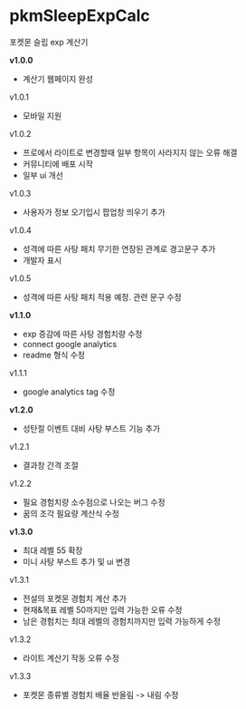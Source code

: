 # pkmSleepExpCalc
포켓몬 슬립 exp 계산기



**v1.0.0**
- 계산기 웹페이지 완성


v1.0.1
- 모바일 지원


v1.0.2
- 프로에서 라이트로 변경할때 일부 항목이 사라지지 않는 오류 해결
- 커뮤니티에 배포 시작
- 일부 ui 개선


v1.0.3
- 사용자가 정보 오기입시 팝업창 띄우기 추가

v1.0.4
- 성격에 따른 사탕 패치 무기한 연장된 관계로 경고문구 추가
- 개발자 표시

v1.0.5
- 성격에 따른 사탕 패치 적용 예정. 관련 문구 수정

**v1.1.0**
- exp 증감에 따른 사탕 경험치량 수정
- connect google analytics 
- readme 형식 수정

v1.1.1
- google analytics tag 수정

**v1.2.0**
- 성탄절 이벤트 대비 사탕 부스트 기능 추가

v1.2.1
- 결과창 간격 조절

v1.2.2
- 필요 경험치량 소수점으로 나오는 버그 수정
- 꿈의 조각 필요량 계산식 수정

**v1.3.0**
- 최대 레벨 55 확장
- 미니 사탕 부스트 추가 및 ui 변경

v1.3.1
- 전설의 포켓몬 경험치 계산 추가
- 현재&목표 레벨 50까지만 입력 가능한 오류 수정
- 남은 경험치는 최대 레벨의 경험치까지만 입력 가능하게 수정

v1.3.2
- 라이트 계산기 작동 오류 수정

v1.3.3
- 포켓몬 종류별 경험치 배율 반올림 -> 내림 수정
